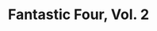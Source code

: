 ---
title: "Fantastic Four, Vol. 2"
issue: 4C
issue_nr: 4
full_title: The Heart of Darkness
subtitle: ""
story_arc: ""
crossover: ""
variant: C
publisher: Marvel Comics
creators: 
  - Jim Lee
  - Scott Williams
  - Alex Garner
release_date: Feb 1997
release_year: 1997
genre:
  - Action
  - Adventure
  - Super-Heroes
format: Comic
pages: 40
signed_by: ""
price: 1.99
---